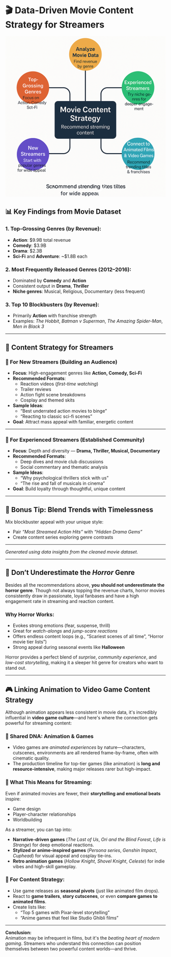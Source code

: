 
# 🎬 Data-Driven Movie Content Strategy for Streamers
![alt text](image.png)
## 📊 Key Findings from Movie Dataset

### 1. Top-Grossing Genres (by Revenue):
- **Action**: $9.9B total revenue
- **Comedy**: $3.9B
- **Drama**: $2.3B
- **Sci-Fi** and **Adventure**: ~$1.8B each

### 2. Most Frequently Released Genres (2012–2016):
- Dominated by **Comedy** and **Action**
- Consistent output in **Drama**, **Thriller**
- **Niche genres**: Musical, Religious, Documentary (less frequent)

### 3. Top 10 Blockbusters (by Revenue):
- Primarily **Action** with franchise strength
- Examples: *The Hobbit*, *Batman v Superman*, *The Amazing Spider-Man*, *Men in Black 3*

---

## 🎥 Content Strategy for Streamers

### 🧩 For **New Streamers** (Building an Audience)
- **Focus**: High-engagement genres like **Action, Comedy, Sci-Fi**
- **Recommended Formats**:
  - Reaction videos (*first-time watching*)
  - Trailer reviews
  - Action fight scene breakdowns
  - Cosplay and themed skits
- **Sample Ideas**:
  - “Best underrated action movies to binge”
  - “Reacting to classic sci-fi scenes”
- **Goal**: Attract mass appeal with familiar, energetic content

---

### 🎯 For **Experienced Streamers** (Established Community)
- **Focus**: Depth and diversity — **Drama, Thriller, Musical, Documentary**
- **Recommended Formats**:
  - Deep dives and movie club discussions
  - Social commentary and thematic analysis
- **Sample Ideas**:
  - “Why psychological thrillers stick with us”
  - “The rise and fall of musicals in cinema”
- **Goal**: Build loyalty through thoughtful, unique content

---

## 🔁 Bonus Tip: Blend Trends with Timelessness
Mix blockbuster appeal with your unique style:
- Pair *“Most Streamed Action Hits”* with *“Hidden Drama Gems”*
- Create content series exploring genre contrasts

---

*Generated using data insights from the cleaned movie dataset.*


---

## 👻 Don’t Underestimate the *Horror* Genre

Besides all the recommendations above, **you should not underestimate the horror genre**. Though not always topping the revenue charts, horror movies consistently draw in passionate, loyal fanbases and have a high engagement rate in streaming and reaction content.

### Why Horror Works:
- Evokes strong emotions (fear, suspense, thrill)
- Great for *watch-alongs* and *jump-scare reactions*
- Offers endless content loops (e.g., “Scariest scenes of all time”, “Horror movie tier lists”)
- Strong appeal during seasonal events like **Halloween**

Horror provides a perfect blend of *surprise*, *community experience*, and *low-cost storytelling*, making it a sleeper hit genre for creators who want to stand out.



---

## 🎮 Linking Animation to Video Game Content Strategy

Although animation appears less consistent in movie data, it's incredibly influential in **video game culture**—and here's where the connection gets powerful for streaming content:

### 🎨 Shared DNA: Animation & Games
- Video games are *animated experiences* by nature—characters, cutscenes, environments are all rendered frame-by-frame, often with cinematic quality.
- The production timeline for top-tier games (like animation) is **long and resource-intensive**, making major releases rarer but high-impact.

### 🚀 What This Means for Streaming:
Even if animated movies are fewer, their **storytelling and emotional beats** inspire:
- Game design
- Player-character relationships
- Worldbuilding

As a streamer, you can tap into:
- **Narrative-driven games** (*The Last of Us*, *Ori and the Blind Forest*, *Life is Strange*) for deep emotional reactions.
- **Stylized or anime-inspired games** (*Persona series*, *Genshin Impact*, *Cuphead*) for visual appeal and cosplay tie-ins.
- **Retro animation games** (*Hollow Knight*, *Shovel Knight*, *Celeste*) for indie vibes and high-skill gameplay.

### 👾 For Content Strategy:
- Use game releases as **seasonal pivots** (just like animated film drops).
- React to **game trailers**, **story cutscenes**, or even **compare games to animated films**.
- Create lists like:
  - “Top 5 games with Pixar-level storytelling”
  - “Anime games that feel like Studio Ghibli films”

---

**Conclusion:**  
Animation may be infrequent in films, but it's the *beating heart of modern gaming*. Streamers who understand this connection can position themselves between two powerful content worlds—and thrive.

